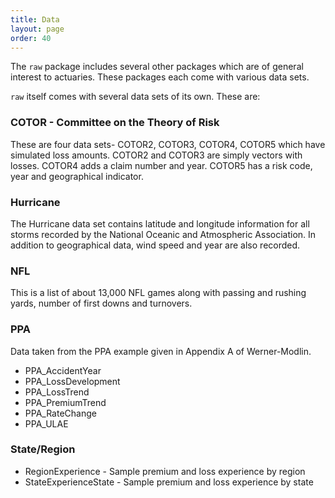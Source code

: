 ```yaml
---
title: Data
layout: page
order: 40
---
```


The `raw` package includes several other packages which are of general interest to actuaries. These packages each come with various data sets.

`raw` itself comes with several data sets of its own. These are:

### COTOR - Committee on the Theory of Risk

These are four data sets- COTOR2, COTOR3, COTOR4, COTOR5 which have simulated loss amounts. COTOR2 and COTOR3 are simply vectors with losses. COTOR4 adds a claim number and year. COTOR5 has a risk code, year and geographical indicator.

### Hurricane 
The Hurricane data set contains latitude and longitude information for all storms recorded by the National Oceanic and Atmospheric Association. In addition to geographical data, wind speed and year are also recorded.

### NFL
This is a list of about 13,000 NFL games along with passing and rushing yards, number of first downs and turnovers.

### PPA

Data taken from the PPA example given in Appendix A of Werner-Modlin.

* PPA_AccidentYear
* PPA_LossDevelopment
* PPA_LossTrend
* PPA_PremiumTrend
* PPA_RateChange
* PPA_ULAE

### State/Region
* RegionExperience - Sample premium and loss experience by region
* StateExperienceState - Sample premium and loss experience by state